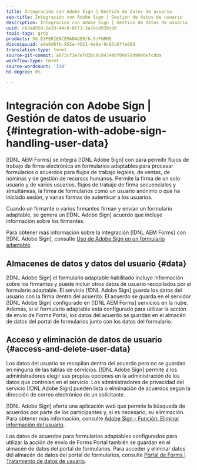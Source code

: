 ```yaml
---
title: Integración con Adobe Sign | Gestión de datos de usuario
seo-title: Integración con Adobe Sign | Gestión de datos de usuario
description: Integración con Adobe Sign | Gestión de datos de usuario
uuid: cb3a455d-2e33-44c8-8f71-3a7ecd939cd8
topic-tags: grdp
products: SG_EXPERIENCEMANAGER/6.5/FORMS
discoiquuid: e9e0d8fb-955e-4021-9e9a-9c95c6ffe88d
translation-type: tm+mt
source-git-commit: a873cf3e7efd3bc9cd4744bf09078d9040efcdda
workflow-type: tm+mt
source-wordcount: '314'
ht-degree: 0%

---
```



# Integración con Adobe Sign | Gestión de datos de usuario {#integration-with-adobe-sign-handling-user-data}

[!DNL AEM Forms] se integra [!DNL  Adobe Sign] con para permitir flujos de trabajo de firma electrónica en formularios adaptables para procesar formularios o acuerdos para flujos de trabajo legales, de ventas, de nóminas y de gestión de recursos humanos. Permite la firma de un solo usuario y de varios usuarios, flujos de trabajo de firma secuenciales y simultáneas, la firma de formularios como un usuario anónimo o que ha iniciado sesión, y varias formas de autenticar a los usuarios.

Cuando un firmante o varios firmantes firman y envían un formulario adaptable, se genera un [!DNL Adobe Sign] acuerdo que incluye información sobre los firmantes.

Para obtener más información sobre la integración [!DNL AEM Forms] con [!DNL Adobe Sign], consulte [Uso de Adobe Sign en un formulario adaptable](/help/forms/using/working-with-adobe-sign.md).

## Almacenes de datos y datos del usuario {#data}

[!DNL Adobe Sign] el formulario adaptable habilitado incluye información sobre los firmantes y puede incluir otros datos de usuario recopilados por el formulario adaptable. El servicio [!DNL Adobe Sign] guarda los datos del usuario con la firma dentro del acuerdo. El acuerdo se guarda en el servidor [!DNL Adobe Sign] configurado en [!DNL AEM Forms] servicios en la nube. Además, si el formulario adaptable está configurado para utilizar la acción de envío de Forms Portal, los datos del acuerdo se guardan en el almacén de datos del portal de formularios junto con los datos del formulario.

## Acceso y eliminación de datos de usuario {#access-and-delete-user-data}

Los datos del usuario se recopilan dentro del acuerdo pero no se guardan en ninguna de las tablas de servicios. [!DNL Adobe Sign] permite a los administradores elegir sus propias opciones en la administración de los datos que controlan en el servicio. Los administradores de privacidad del servicio [!DNL Adobe Sign] pueden lista o eliminación de acuerdos según la dirección de correo electrónico de un solicitante.

[!DNL Adobe Sign] oferta una aplicación web que permite la búsqueda de acuerdos por parte de los participantes y, si es necesario, su eliminación. Para obtener más información, consulte [Adobe Sign - Función: Eliminar información del usuario](https://helpx.adobe.com/sign/help/adobesign_gdpr_user_deletion.html).

Los datos de acuerdos para formularios adaptables configurados para utilizar la acción de envío de Forms Portal también se guardan en el almacén de datos del portal de formularios. Para acceder y eliminar datos del almacén de datos del portal de formularios, consulte [Portal de Forms | Tratamiento de datos de usuario](/help/forms/using/forms-portal-handling-user-data.md).

